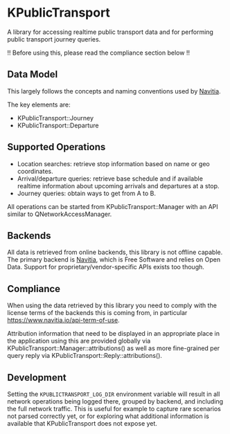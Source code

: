 # KPublicTransport

A library for accessing realtime public transport data and for performing
public transport journey queries.

!! Before using this, please read the compliance section below !!

## Data Model

This largely follows the concepts and naming conventions used by [Navitia](https://navitia.io).

The key elements are:

* KPublicTransport::Journey
* KPublicTransport::Departure

## Supported Operations

* Location searches: retrieve stop information based on name or geo coordinates.
* Arrival/departure queries: retrieve base schedule and if available realtime information
  about upcoming arrivals and departures at a stop.
* Journey queries: obtain ways to get from A to B.

All operations can be started from KPublicTransport::Manager with an API similar to
QNetworkAccessManager.

## Backends

All data is retrieved from online backends, this library is not offline capable.
The primary backend is [Navitia](https://navitia.io), which is Free Software and
relies on Open Data. Support for proprietary/vendor-specific APIs exists too though.

## Compliance

When using the data retrieved by this library you need to comply with the license
terms of the backends this is coming from, in particular https://www.navitia.io/api-term-of-use.

Attribution information that need to be displayed in an appropriate place in the
application using this are provided globally via KPublicTransport::Manager::attributions()
as well as more fine-grained per query reply via KPublicTransport::Reply::attributions().

## Development

Setting the `KPUBLICTRANSPORT_LOG_DIR` environment variable will result in all network operations
being logged there, grouped by backend, and including the full network traffic. This is useful for
example to capture rare scenarios not parsed correctly yet, or for exploring what additional information
is available that KPublicTransport does not expose yet.
